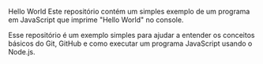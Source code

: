 Hello World
Este repositório contém um simples exemplo de um programa em JavaScript que imprime "Hello World" no console.

Esse repositório é um exemplo simples para ajudar a entender os conceitos básicos do Git, GitHub e como executar um programa JavaScript usando o Node.js.
